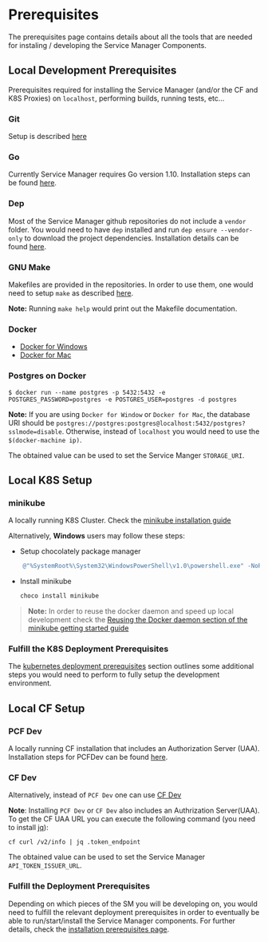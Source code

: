 # Prerequisites

The prerequisites page contains details about all the tools that are needed for instaling / developing the Service Manager Components.

## Local Development Prerequisites

Prerequisites required for installing the Service Manager (and/or the CF and K8S Proxies) on `localhost`, performing builds, running tests, etc...

### Git

Setup is described [here](https://git-scm.com/)

### Go

Currently Service Manager requires Go version 1.10. Installation steps can be found [here](https://golang.org/doc/install).

### Dep

Most of the Service Manager github repositories do not include a `vendor` folder. You would need to have `dep` installed and run `dep ensure --vendor-only` to download the project dependencies. Installation details can be found [here](https://github.com/golang/dep#installation).

### GNU Make

Makefiles are provided in the repositories. In order to use them, one would need to setup `make` as described [here](https://www.gnu.org/software/make/manual/make.html).

**Note:** Running `make help` would print out the Makefile documentation.

### Docker

* [Docker for Windows](https://docs.docker.com/docker-for-mac/install/)
* [Docker for Mac](https://docs.docker.com/docker-for-windows/install/)

### Postgres on Docker

```console
$ docker run --name postgres -p 5432:5432 -e POSTGRES_PASSWORD=postgres -e POSTGRES_USER=postgres -d postgres
```

**Note:** If you are using `Docker for Window` or `Docker for Mac`, the database URI should be `postgres://postgres:postgres@localhost:5432/postgres?sslmode=disable`. Otherwise, instead of `localhost` you would need to use the `$(docker-machine ip)`. 

The obtained value can be used to set the Service Manger `STORAGE_URI`.

## Local K8S Setup

### minikube

A locally running K8S Cluster. Check the [minikube installation guide](https://kubernetes.io/docs/getting-started-guides/minikube/#installation.)

Alternatively, **Windows** users may follow these steps:

* Setup chocolately package manager

```powershell
    @"%SystemRoot%\System32\WindowsPowerShell\v1.0\powershell.exe" -NoProfile -InputFormat None -ExecutionPolicy Bypass -Command "iex ((New-Object System.Net.WebClient).DownloadString('https://chocolatey.org/install.ps1'))" && SET "PATH=%PATH%;%ALLUSERSPROFILE%\chocolatey\bin"
```

* Install minikube

    ```bat
    choco install minikube
    ```

>**Note:** In order to reuse the docker daemon and speed up local development check the [Reusing the Docker daemon section of the minikube getting started guide](https://kubernetes.io/docs/getting-started-guides/minikube/#reusing-the-docker-daemon)

### Fulfill the K8S Deployment Prerequisites

The [kubernetes deployment prerequisites]() section outlines some additional steps you would need to perform to fully setup the development environment. 

## Local CF Setup

### PCF Dev

A locally running CF installation that includes an Authorization Server (UAA). Installation steps for PCFDev can be found [here](https://pivotal.io/platform/pcf-tutorials/getting-started-with-pivotal-cloud-foundry-dev/introduction).

### CF Dev 

Alternatively, instead of `PCF Dev` one can use [CF Dev](https://github.com/cloudfoundry-incubator/cfdev)

**Note**: Installing `PCF Dev` or `CF Dev` also includes an Authrization Server(UAA). To get the CF UAA URL you can execute the following command (you need to install [jq](https://stedolan.github.io/jq/)):

```console
cf curl /v2/info | jq .token_endpoint
```

The obtained value can be used to set the Service Manager `API_TOKEN_ISSUER_URL`.

### Fulfill the Deployment Prerequisites

Depending on which pieces of the SM you will be developing on, you would need to fulfill the relevant deployment prerequisites in order to eventually be able to run/start/install the Service Manager components. For further details, check the [installation prerequisites page](install-prerequisites.md).

